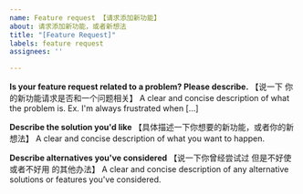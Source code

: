 ```yaml
---
name: Feature request 【请求添加新功能】
about: 请求添加新功能，或者新想法
title: "[Feature Request]"
labels: feature request
assignees: ''

---
```


**Is your feature request related to a problem? Please describe.** 【说一下 你的新功能请求是否和一个问题相关】
A clear and concise description of what the problem is. Ex. I'm always frustrated when [...]

**Describe the solution you'd like** 【具体描述一下你想要的新功能，或者你的新想法】
A clear and concise description of what you want to happen.

**Describe alternatives you've considered** 【说一下你曾经尝试过 但是不好使 或者不好用 的其他办法】
A clear and concise description of any alternative solutions or features you've considered.
